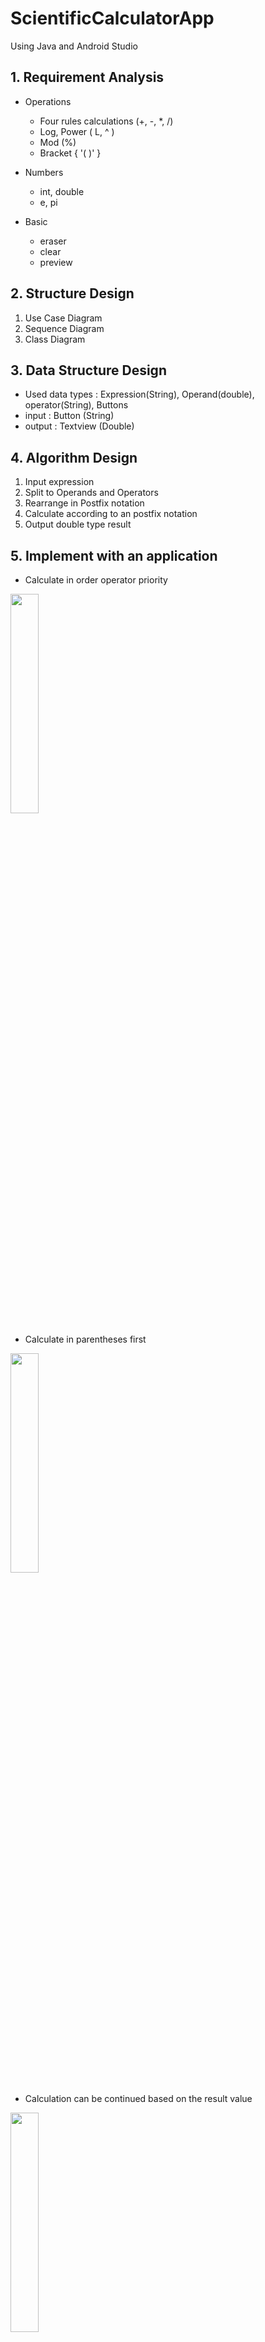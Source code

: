 # ScientificCalculatorApp  
Using Java and Android Studio


## 1. Requirement Analysis  
* Operations 
  * Four rules calculations (+, -, *, /)
  * Log, Power ( L, ^ )
  * Mod (%)
  * Bracket { '( )' }
  
* Numbers
  * int, double
  * e, pi  
  
* Basic
  * eraser
  * clear
  * preview
  
## 2. Structure Design
 1. Use Case Diagram
 2. Sequence Diagram
 3. Class Diagram
 
 
## 3. Data Structure Design
* Used data types : Expression(String), Operand(double), operator(String), Buttons
* input : Button (String)
* output : Textview (Double)

## 4. Algorithm Design
1. Input expression
2. Split to Operands and Operators
3. Rearrange in Postfix notation
4. Calculate according to an postfix notation
5. Output double type result 

## 5. Implement with an application

+ Calculate in order operator priority
<img src="https://github.com/nhm0819/ScientificCalculatorApp/blob/master/images/app_1.png?raw=true" width="30%" height="30%">  
<br>  

+ Calculate in parentheses first
<img src="https://github.com/nhm0819/ScientificCalculatorApp/blob/master/images/app_2.png?raw=true" width="30%" height="30%">
<br>  

+ Calculation can be continued based on the result value
<img src="https://github.com/nhm0819/ScientificCalculatorApp/blob/master/images/app_3.png?raw=true" width="30%" height="30%">
<br>  

+ Can input real numbers
<img src="https://github.com/nhm0819/ScientificCalculatorApp/blob/master/images/app_4.png?raw=true" width="30%" height="30%">
